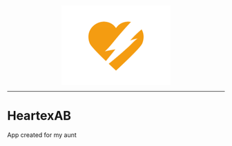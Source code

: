 <p align="center">
<img align="center" src="elolycka.png" height="50%" width="50%"/>
<p>

____
# HeartexAB

App created for my aunt
